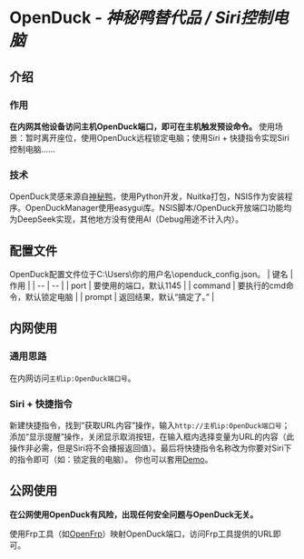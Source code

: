 # OpenDuck *- 神秘鸭替代品 / Siri控制电脑*
## 介绍
### 作用
**在内网其他设备访问主机OpenDuck端口，即可在主机触发预设命令。** 使用场景：暂时离开座位，使用OpenDuck远程锁定电脑；使用Siri + 快捷指令实现Siri控制电脑......
### 技术
OpenDuck灵感来源自[神秘鸭](https://wequ.net/cn/)，使用Python开发，Nuitka打包，NSIS作为安装程序。OpenDuckManager使用easygui库。NSIS脚本/OpenDuck开放端口功能均为DeepSeek实现，其他地方没有使用AI（Debug用途不计入内）。
## 配置文件
OpenDuck配置文件位于C:\Users\你的用户名\openduck_config.json。
|  键名  |  作用  |
|  --  |  --  |
|  port  |  要使用的端口，默认1145  |
|  command  |  要执行的cmd命令，默认锁定电脑  |
|  prompt  |  返回结果，默认“搞定了。”  |
## 内网使用
### 通用思路
在内网访问`主机ip:OpenDuck端口号`。
### Siri + 快捷指令
新建快捷指令，找到“获取URL内容”操作，输入`http://主机ip:OpenDuck端口号`；添加“显示提醒”操作，关闭显示取消按钮，在输入框内选择变量为URL的内容（此操作非必需，但是Siri将不会播报返回值）。最后将快捷指令名称改为你要对Siri下的指令即可（如：锁定我的电脑）。
你也可以套用[Demo](https://www.icloud.com/shortcuts/dc769b9d29e24fc7b37b657ad73e7bcf)。
## 公网使用
**在公网使用OpenDuck有风险，出现任何安全问题与OpenDuck无关。**

使用Frp工具（如[OpenFrp](https://www.openfrp.net)）映射OpenDuck端口，访问Frp工具提供的URL即可。
